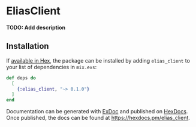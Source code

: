 # EliasClient

**TODO: Add description**

## Installation

If [available in Hex](https://hex.pm/docs/publish), the package can be installed
by adding `elias_client` to your list of dependencies in `mix.exs`:

```elixir
def deps do
  [
    {:elias_client, "~> 0.1.0"}
  ]
end
```

Documentation can be generated with [ExDoc](https://github.com/elixir-lang/ex_doc)
and published on [HexDocs](https://hexdocs.pm). Once published, the docs can
be found at <https://hexdocs.pm/elias_client>.

